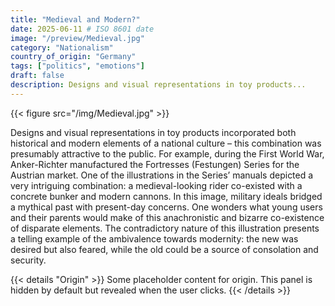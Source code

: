 ```yaml
---
title: "Medieval and Modern?"
date: 2025-06-11 # ISO 8601 date
image: "/preview/Medieval.jpg"
category: "Nationalism"
country_of_origin: "Germany"
tags: ["politics", "emotions"]
draft: false
description: Designs and visual representations in toy products...
---
```


{{< figure src="/img/Medieval.jpg" >}}

Designs and visual representations in toy products incorporated both historical and modern elements of a national culture – this combination was presumably attractive to the public. For example, during the First World War, Anker-Richter manufactured the Fortresses (Festungen) Series for the Austrian market. One of the illustrations in the Series’ manuals depicted a very intriguing combination: a medieval-looking rider co-existed with a concrete bunker and modern cannons. In this image, military ideals bridged a mythical past with present-day concerns. One wonders what young users and their parents would make of this anachronistic and bizarre co-existence of disparate elements. The contradictory nature of this illustration presents a telling example of the ambivalence towards modernity: the new was desired but also feared, while the old could be a source of consolation and security.


{{< details "Origin" >}}
Some placeholder content for origin. This panel is hidden by default but revealed when the user clicks.
{{< /details >}}

